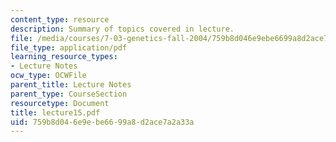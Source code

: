 ```yaml
---
content_type: resource
description: Summary of topics covered in lecture.
file: /media/courses/7-03-genetics-fall-2004/759b8d046e9ebe6699a8d2ace7a2a33a_lecture15.pdf
file_type: application/pdf
learning_resource_types:
- Lecture Notes
ocw_type: OCWFile
parent_title: Lecture Notes
parent_type: CourseSection
resourcetype: Document
title: lecture15.pdf
uid: 759b8d04-6e9e-be66-99a8-d2ace7a2a33a
---
```


